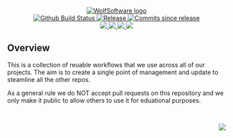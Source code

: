 <!-- markdownlint-disable -->
<p align="center">
    <a href="https://github.com/WolfSoftware/">
        <img src="https://cdn.wolfsoftware.com/assets/images/general/logos/256/black-and-white-circle.png" alt="WolfSoftware logo" />
    </a>
    <br />
    <a href="https://github.com/WolfSoftware/reusable-workflows/actions/workflows/cicd-pipeline.yml">
        <img src="https://img.shields.io/github/actions/workflow/status/WolfSoftware/reusable-workflows/cicd-pipeline.yml?branch=master&label=cicd%20pipeline&style=for-the-badge" alt="Github Build Status" />
    </a>
    <a href="https://github.com/WolfSoftware/reusable-workflows/releases/latest">
        <img src="https://img.shields.io/github/v/release/WolfSoftware/reusable-workflows?color=blue&label=Latest%20Release&style=for-the-badge" alt="Release">
    </a>
    <a href="https://github.com/WolfSoftware/reusable-workflows/releases/latest">
        <img src="https://img.shields.io/github/commits-since/WolfSoftware/reusable-workflows/latest.svg?color=blue&style=for-the-badge" alt="Commits since release">
    </a>
    <br />
    <a href="https://github.com/WolfSoftware/reusable-workflows/blob/master/.github/CODE_OF_CONDUCT.md">
        <img src="https://img.shields.io/badge/Code%20of%20Conduct-blue?style=for-the-badge" />
    </a>
    <a href="https://github.com/WolfSoftware/reusable-workflows/blob/master/.github/CONTRIBUTING.md">
        <img src="https://img.shields.io/badge/Contributing-blue?style=for-the-badge" />
    </a>
    <a href="https://github.com/WolfSoftware/reusable-workflows/blob/master/.github/SECURITY.md">
        <img src="https://img.shields.io/badge/Report%20Security%20Concern-blue?style=for-the-badge" />
    </a>
    <a href="https://github.com/WolfSoftware/reusable-workflows/issues">
        <img src="https://img.shields.io/badge/Get%20Support-blue?style=for-the-badge" />
    </a>
</p>

## Overview

This is a collection of reuable workflows that we use across all of our projects. The aim is to create a single point of management and update to steamline all the other repos.

As a general rule we do NOT accept pull requests on this repository and we only make it public to allow others to use it for eduational purposes.

<br />
<p align="right"><a href="https://wolfsoftware.com/"><img src="https://img.shields.io/badge/Created%20by%20Wolf%20on%20behalf%20of%20Wolf%20Software-blue?style=for-the-badge" /></a></p>
